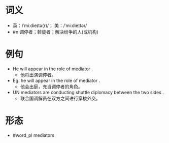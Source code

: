 # 词义
- 英：/ˈmiːdieɪtə(r)/； 美：/ˈmiːdieɪtər/
- #n 调停者；斡旋者；解决纷争的人(或机构)
# 例句
- He will appear in the role of mediator .
	- 他将出演调停者。
- Eg. he will appear in the role of mediator .
	- 他会出庭，充当调停者的角色。
- UN mediators are conducting shuttle diplomacy between the two sides .
	- 联合国调解员在双方之间进行穿梭外交。
# 形态
- #word_pl mediators
